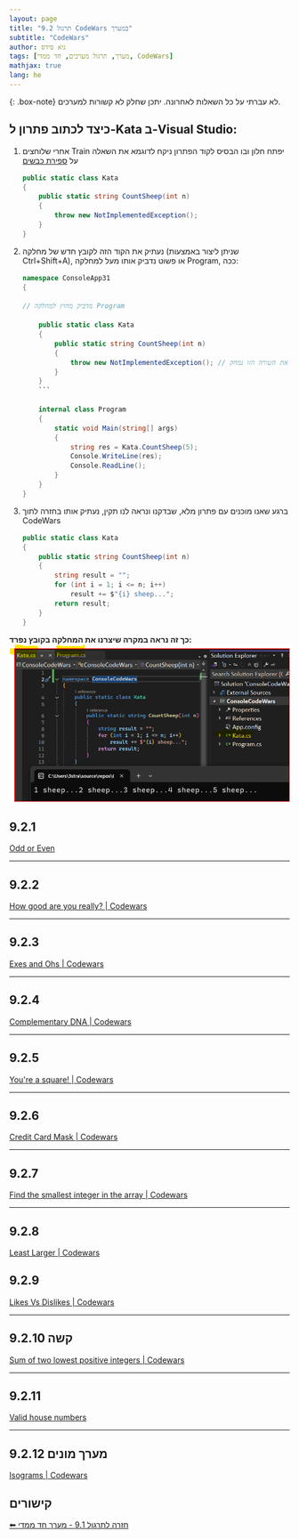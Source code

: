 ```yaml
---
layout: page
title: "9.2 תרגול CodeWars במערך"
subtitle: "CodeWars"
author: גיא סידס
tags: [מערך, תרגול מערכים, חד ממדי, CodeWars]
mathjax: true
lang: he
---
```


{: .box-note}
לא עברתי על כל השאלות לאחרונה. יתכן שחלק לא קשורות למערכים. 

## כיצד לכתוב פתרון ל-Kata ב-Visual Studio:

1. אחרי שלוחצים Train יפתח חלון ובו הבסיס לקוד הפתרון
    ניקח לדוגמא את השאלה על [ספירת כבשים](https://www.codewars.com/kata/5b077ebdaf15be5c7f000077)
    ```csharp
    public static class Kata
    {
        public static string CountSheep(int n)
        {
            throw new NotImplementedException();
        }
    }
    ```

1. נעתיק את הקוד הזה לקובץ חדש של מחלקה (שניתן ליצור באמצעות Ctrl+Shift+A), או פשוט נדביק אותו מעל למחלקה Program, ככה:
    ```csharp
    namespace ConsoleApp31
    {

    // מדביק מחוץ למחלקה Program

        public static class Kata
        {
            public static string CountSheep(int n)
            {
                throw new NotImplementedException(); // את השורה הזו נמחק
            }
        }
        ```

        internal class Program
        {
            static void Main(string[] args)
            {
                string res = Kata.CountSheep(5);
                Console.WriteLine(res);
                Console.ReadLine();
            }
        }
    }
    ```
1. ברגע שאנו מוכנים עם פתרון מלא, שבדקנו ונראה לנו תקין, נעתיק אותו בחזרה לתוך CodeWars
    ```csharp
    public static class Kata
    {
        public static string CountSheep(int n)
        {
            string result = "";
            for (int i = 1; i <= n; i++)
                result += $"{i} sheep...";
            return result;
        }
    }
    ```

**כך זה נראה במקרה שיצרנו את המחלקה בקובץ נפרד:**
![alt text](image-1.png)


## 9.2.1 
[Odd or Even](https://www.codewars.com/kata/5949481f86420f59480000e7)

---

## 9.2.2
[How good are you really? | Codewars](https://www.codewars.com/kata/5601409514fc93442500010b)

---

## 9.2.3 
[Exes and Ohs | Codewars](https://www.codewars.com/kata/55908aad6620c066bc00002a)

---

## 9.2.4
[Complementary DNA | Codewars](https://www.codewars.com/kata/554e4a2f232cdd87d9000038)

---

## 9.2.5 
[You're a square! | Codewars](https://www.codewars.com/kata/54c27a33fb7da0db0100040e)

---

## 9.2.6 
[Credit Card Mask | Codewars](https://www.codewars.com/kata/5412509bd436bd33920011bc)

---

## 9.2.7
[Find the smallest integer in the array | Codewars](https://www.codewars.com/kata/55a2d7ebe362935a210000b2)

---

## 9.2.8
[Least Larger | Codewars](https://www.codewars.com/kata/5f8341f6d030dc002a69d7e4)

## 9.2.9
[Likes Vs Dislikes | Codewars](https://www.codewars.com/kata/62ad72443809a4006998218a)

---

## 9.2.10 קשה
[Sum of two lowest positive integers | Codewars](https://www.codewars.com/kata/558fc85d8fd1938afb000014)

---

## 9.2.11
[Valid house numbers](https://www.codewars.com/kata/62a9cb1b667bb50057491757)

---

## 9.2.12 מערך מונים
[Isograms | Codewars](https://www.codewars.com/kata/54ba84be607a92aa900000f1)



## קישורים

[⬅ חזרה לתרגול 9.1 - מערך חד ממדי](/cs2/Chapter9Ex9.1)

